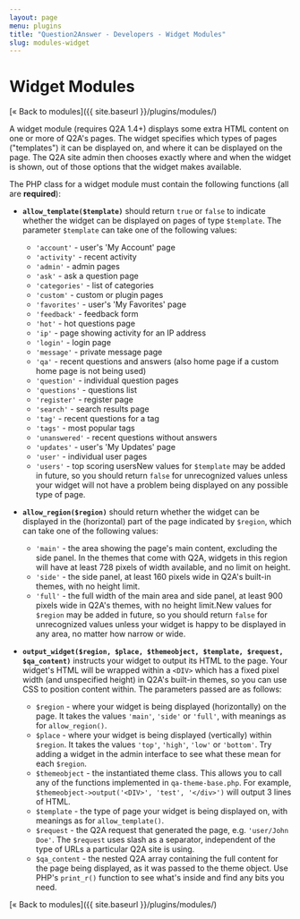 ```yaml
---
layout: page
menu: plugins
title: "Question2Answer - Developers - Widget Modules"
slug: modules-widget
---
```


# Widget Modules

[« Back to modules]({{ site.baseurl }}/plugins/modules/)

A widget module (requires Q2A 1.4+) displays some extra HTML content on one or more of Q2A's pages. The widget specifies which types of pages ("templates") it can be displayed on, and where it can be displayed on the page. The Q2A site admin then chooses exactly where and when the widget is shown, out of those options that the widget makes available.

The PHP class for a widget module must contain the following functions (all are **required**):

- **`allow_template($template)`** should return `true` or `false` to indicate whether the widget can be displayed on pages of type `$template`. The parameter `$template` can take one of the following values:
    - `'account'` - user's 'My Account' page
    - `'activity'` - recent activity
    - `'admin'` - admin pages
    - `'ask'` - ask a question page
    - `'categories'` - list of categories
    - `'custom'` - custom or plugin pages
    - `'favorites'` - user's 'My Favorites' page
    - `'feedback'` - feedback form
    - `'hot'` - hot questions page
    - `'ip'` - page showing activity for an IP address
    - `'login'` - login page
    - `'message'` - private message page
    - `'qa'` - recent questions and answers (also home page if a custom home page is not being used)
    - `'question'` - individual question pages
    - `'questions'` - questions list
    - `'register'` - register page
    - `'search'` - search results page
    - `'tag'` - recent questions for a tag
    - `'tags'` - most popular tags
    - `'unanswered'` - recent questions without answers
    - `'updates'` - user's 'My Updates' page
    - `'user'` - individual user pages
    - `'users'` - top scoring usersNew values for `$template` may be added in future, so you should return `false` for unrecognized values unless your widget will not have a problem being displayed on any possible type of page.

- **`allow_region($region)`** should return whether the widget can be displayed in the (horizontal) part of the page indicated by `$region`, which can take one of the following values:

    - `'main'` - the area showing the page's main content, excluding the side panel. In the themes that come with Q2A, widgets in this region will have at least 728 pixels of width available, and no limit on height.
    - `'side'` - the side panel, at least 160 pixels wide in Q2A's built-in themes, with no height limit.
    - `'full'` - the full width of the main area and side panel, at least 900 pixels wide in Q2A's themes, with no height limit.New values for `$region` may be added in future, so you should return `false` for unrecognized values unless your widget is happy to be displayed in any area, no matter how narrow or wide.

- **`output_widget($region, $place, $themeobject, $template, $request, $qa_content)`** instructs your widget to output its HTML to the page. Your widget's HTML will be wrapped within a `<DIV>` which has a fixed pixel width (and unspecified height) in Q2A's built-in themes, so you can use CSS to position content within. The parameters passed are as follows:

    - `$region` - where your widget is being displayed (horizontally) on the page. It takes the values `'main'`, `'side'` or `'full'`, with meanings as for `allow_region()`.
    - `$place` - where your widget is being displayed (vertically) within `$region`. It takes the values `'top'`, `'high'`, `'low'` or `'bottom'`. Try adding a widget in the admin interface to see what these mean for each `$region`.
    - `$themeobject` - the instantiated theme class. This allows you to call any of the functions implemented in `qa-theme-base.php`. For example, `$themeobject->output('<DIV>', 'test', '</div>')` will output 3 lines of HTML.
    - `$template` - the type of page your widget is being displayed on, with meanings as for `allow_template()`.
    - `$request` - the Q2A request that generated the page, e.g. `'user/John Doe'`. The `$request` uses slash as a separator, independent of the type of URLs a particular Q2A site is using.
    - `$qa_content` - the nested Q2A array containing the full content for the page being displayed, as it was passed to the theme object. Use PHP's `print_r()` function to see what's inside and find any bits you need.

[« Back to modules]({{ site.baseurl }}/plugins/modules/)

